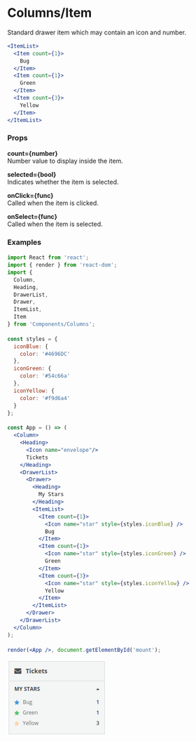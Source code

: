 Columns/Item
==================
Standard drawer item which may contain an icon and number.

```jsx
<ItemList>
  <Item count={1}>
    Bug
  </Item>
  <Item count={1}>
    Green
  </Item>
  <Item count={3}>
    Yellow
  </Item>
</ItemList>
```

### Props

**count={number}**  
Number value to display inside the item.

**selected={bool}**  
Indicates whether the item is selected.

**onClick={func}**  
Called when the item is clicked.

**onSelect={func}**  
Called when the item is selected.

### Examples

```jsx
import React from 'react';
import { render } from 'react-dom';
import {
  Column,
  Heading,
  DrawerList,
  Drawer,
  ItemList,
  Item
} from 'Components/Columns';

const styles = {
  iconBlue: {
    color: '#4696DC'
  },
  iconGreen: {
    color: '#54c66a'
  },
  iconYellow: {
    color: '#f9d6a4'
  }
};

const App = () => (
  <Column>
    <Heading>
      <Icon name="envelope"/>
      Tickets
    </Heading>
    <DrawerList>
      <Drawer>
        <Heading>
          My Stars
        </Heading>
        <ItemList>
          <Item count={1}>
            <Icon name="star" style={styles.iconBlue} />
            Bug
          </Item>
          <Item count={1}>
            <Icon name="star" style={styles.iconGreen} />
            Green
          </Item>
          <Item count={3}>
            <Icon name="star" style={styles.iconYellow} />
            Yellow
          </Item>
        </ItemList>
      </Drawer>
    </DrawerList>
  </Column>
);

render(<App />, document.getElementById('mount');
```

![Item example](../../assets/images/column-3.png)

